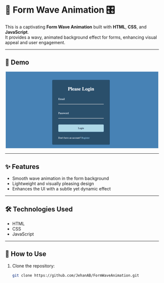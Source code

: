 # 🌊 Form Wave Animation 🎛️

This is a captivating **Form Wave Animation** built with **HTML**, **CSS**, and **JavaScript**.  
It provides a wavy, animated background effect for forms, enhancing visual appeal and user engagement.

---

## 🎥 Demo

<p align="center">
  <img src="demo.gif" alt="Demo of Form Wave Animation" width="500"/>
</p>

---

## ✨ Features
-  Smooth wave animation in the form background  
-  Lightweight and visually pleasing design  
-  Enhances the UI with a subtle yet dynamic effect  

---

## 🛠️ Technologies Used
-  HTML  
-  CSS   
-  JavaScript   

---

## 🚀 How to Use
1. Clone the repository:
   ```bash
   git clone https://github.com/JehanAB/FormWaveAnimation.git
